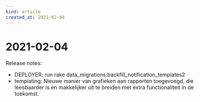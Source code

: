 ```yaml
---
kind: article
created_at: 2021-02-04
---
```


# 2021-02-04

Release notes:

* DEPLOYER: run rake data_migrations:backfill_notification_templates2
* templating: Nieuwe manier van grafieken aan rapporten toegevoegd, die leesbaarder is en makkelijker uit te breiden met extra functionaliteit in de toekomst.
